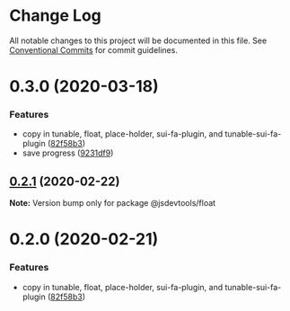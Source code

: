 # Change Log

All notable changes to this project will be documented in this file.
See [Conventional Commits](https://conventionalcommits.org) for commit guidelines.

# 0.3.0 (2020-03-18)


### Features

* copy in tunable, float, place-holder, sui-fa-plugin, and tunable-sui-fa-plugin ([82f58b3](https://github.com/jsdevtools/jsdevtools/commit/82f58b3c12b87a845e6550180aaf8ea6cc697dcb))
* save progress ([9231df9](https://github.com/jsdevtools/jsdevtools/commit/9231df9db0c049923527597ec514815d5f61a342))





## [0.2.1](https://github.com/jsdevtools/jsdevtools/compare/@jsdevtools/float@0.2.0...@jsdevtools/float@0.2.1) (2020-02-22)

**Note:** Version bump only for package @jsdevtools/float





# 0.2.0 (2020-02-21)


### Features

* copy in tunable, float, place-holder, sui-fa-plugin, and tunable-sui-fa-plugin ([82f58b3](https://github.com/jsdevtools/jsdevtools/commit/82f58b3c12b87a845e6550180aaf8ea6cc697dcb))
